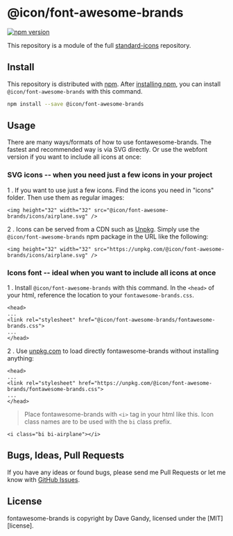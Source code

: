 # @icon/font-awesome-brands

[![npm version](https://img.shields.io/npm/v/@icon/font-awesome-brands.svg)](https://www.npmjs.org/package/@icon/font-awesome-brands)

This repository is a module of the full [standard-icons][standard-icons] repository.

## Install

This repository is distributed with [npm]. After [installing npm][install-npm], you can install `@icon/font-awesome-brands` with this command.

```bash
npm install --save @icon/font-awesome-brands
```

## Usage

There are many ways/formats of how to use fontawesome-brands. The fastest and recommended way is via SVG directly. Or use the webfont version if you want to include all icons at once:

### SVG icons -- when you need just a few icons in your project

1 . If you want to use just a few icons. Find the icons you need in "icons" folder. Then use them as regular images:

```
<img height="32" width="32" src="@icon/font-awesome-brands/icons/airplane.svg" />
```

2 . Icons can be served from a CDN such as [Unpkg][Unpkg]. Simply use the `@icon/font-awesome-brands` npm package in the URL like the following:

```
<img height="32" width="32" src="https://unpkg.com/@icon/font-awesome-brands/icons/airplane.svg" />
```

### Icons font -- ideal when you want to include all icons at once

1 . Install `@icon/font-awesome-brands` with this command. In the `<head>` of your html, reference the location to your `fontawesome-brands.css`.

```
<head>
...
<link rel="stylesheet" href="@icon/font-awesome-brands/fontawesome-brands.css">
...
</head>
```

2 . Use [unpkg.com][Unpkg] to load directly fontawesome-brands without installing anything:

```
<head>
...
<link rel="stylesheet" href="https://unpkg.com/@icon/font-awesome-brands/fontawesome-brands.css">
...
</head>
```

> Place fontawesome-brands with `<i>` tag in your html like this. Icon class names are to be used with the `bi` class prefix.

```
<i class="bi bi-airplane"></i>
```


## Bugs, Ideas, Pull Requests

If you have any ideas or found bugs, please send me Pull Requests or let me know with [GitHub Issues][github issues].

## License

fontawesome-brands is copyright by Dave Gandy, licensed under the [MIT][license].

[MIT]: https://opensource.org/licenses/MIT
[SIL]: http://scripts.sil.org/OFL
[standard-icons]: https://github.com/thecreation/standard-icons
[npm]: https://www.npmjs.com/
[install-npm]: https://docs.npmjs.com/getting-started/installing-node
[sass]: http://sass-lang.com/
[github issues]: https://github.com/thecreation/standard-icons/issues
[Unpkg]: https://unpkg.com